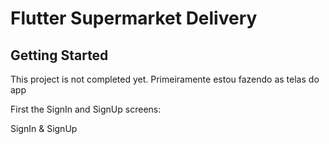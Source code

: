 # Flutter Supermarket Delivery

## Getting Started

This project is not completed yet. Primeiramente estou fazendo as telas do app

First the SignIn and SignUp screens:

SignIn & SignUp


